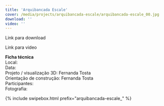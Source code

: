 ```yaml
---
title: 'Arquibancada Escale'
cover: /media/projects/arquibancada-escale/arquibancada-escale_00.jpg
download: ''
video: ''
---
```


Link para download

Link para video

**Ficha técnica**  
Local:  
Data:  
Projeto / visualização 3D: Fernanda Tosta  
Orientação de construção: Fernanda Tosta  
Participantes:  
Fotografia:  

{% include swipebox.html prefix="arquibancada-escale_" %}
